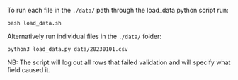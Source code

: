 To run each file in the `./data/` path through the load_data python script run:
```
bash load_data.sh
```

Alternatively run individual files in the `./data/` folder:
```
python3 load_data.py data/20230101.csv
```

NB: The script will log out all rows that failed validation and will specify what field caused it.